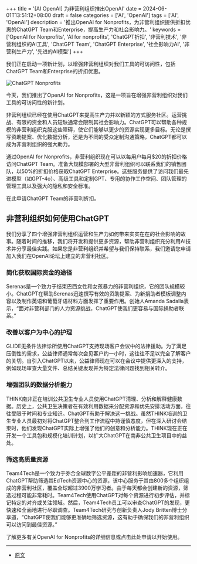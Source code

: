 +++
title = '[AI OpenAI] 为非营利组织推出OpenAI'
date = 2024-06-01T13:51:12+08:00
draft = false
categories = ['AI', 'OpenAI']
tags = ['AI', 'OpenAI']
description = '推出OpenAI for Nonprofits，为非营利组织提供折扣优惠的ChatGPT Team和Enterprise，提高生产力和社会影响力。'
keywords = ['OpenAI for Nonprofits', 'AI for nonprofits', 'ChatGPT折扣', '非营利技术', '非营利组织的AI工具', 'ChatGPT Team', 'ChatGPT Enterprise', '社会影响力AI', '非营利生产力', '先进的AI模型']
+++

我们正在启动一项新计划，以增强非营利组织对我们工具的可访问性，包括ChatGPT Team和Enterprise的折扣优惠。

![ChatGPT Nonprofits](https://images.ctfassets.net/kftzwdyauwt9/4Em8mbOC0xiobfRkg46uii/6e068b71acec20f841a71985b6f8a4fb/ChatGPT_Nonprofits.png?w=1920&q=90&fm=webp)

今天，我们推出了OpenAI for Nonprofits，这是一项旨在增强非营利组织对我们工具的可访问性的新计划。

非营利组织已经在使用ChatGPT来提高生产力并以新颖的方式服务社区。运营挑战、有限的资金和人员短缺通常会限制其社会影响力。ChatGPT可以帮助各种规模的非营利组织克服这些障碍，使它们能够以更少的资源实现更多目标。无论是撰写资助提案、优化数据分析，还是为不同的受众定制沟通策略，ChatGPT都可以成为非营利组织的强大助力。

通过OpenAI for Nonprofits，非营利组织现在可以以每用户每月$20的折扣价格访问ChatGPT Team。准备大规模部署的大型非营利组织可以联系我们的销售团队，以50%的折扣价格获取ChatGPT Enterprise。这些服务提供了访问我们最先进模型（如GPT-4o）、高级工具和定制GPT、专用的协作工作空间、团队管理的管理工具以及强大的隐私和安全标准。

在此申请ChatGPT Team的非营利折扣。

## 非营利组织如何使用ChatGPT
我们分享了四个增强非营利组织运营和生产力如何带来实实在在的社会影响的故事。随着时间的推移，我们将开发和提供更多资源，帮助非营利组织充分利用AI技术并分享最佳实践。如果您是非营利组织并希望与我们保持联系，我们邀请您申请加入我们在OpenAI论坛上建立的非营利社区。

### 简化获取国际资金的途径
Serenas是一个致力于结束巴西女性和女孩暴力的非营利组织，它的团队规模较小。ChatGPT在帮助Serenas迅速撰写有效的资助提案、为新捐助者模板调整内容以及制作英语和葡萄牙语材料方面发挥了重要作用。创始人Amanda Sadalla表示，“面对非营利部门的人力资源挑战，ChatGPT使我们更容易与国际捐助者联系。”

### 改善以客户为中心的护理
GLIDE无条件法律诊所使用ChatGPT支持现场客户会议中的法律援助。为了满足压倒性的需求，公益律师通常每次会见客户约一小时，这往往不足以完全了解客户的关切。自引入ChatGPT以来，公益律师现在可以在会议中提供更深入的支持，例如现场审查大量文件、总结关键发现并为特定法律问题找到相关转介。

### 增强团队的数据分析能力
THINK南非正在培训公共卫生专业人员使用ChatGPT清理、分析和解释健康数据。历史上，公共卫生决策者在有效利用数据来分配资源和优先安排活动方面，往往受限于时间和专业知识。ChatGPT有助于解决这一挑战。虽然THINK培训的卫生专业人员最初对将ChatGPT整合到工作流程中持谨慎态度，但在深入研讨会结束时，他们发现ChatGPT实际上增强了他们的创意和分析能力。THINK现在正在开发一个工具包和规模化培训计划，以扩大ChatGPT在南非公共卫生项目中的益处。

### 筛选高质量资源
Team4Tech是一个致力于弥合全球数字公平差距的非营利影响加速器，它利用ChatGPT帮助筛选其EdTech资源中心的资源，该中心服务于其由800多个组织组成的非营利社区，覆盖全球超过3900万学习者。由于每天都会创建新的资源，筛选过程可能非常耗时。Team4Tech使用ChatGPT对每个资源进行初步评估，并标记特定的对齐或关注领域。然后，Team4Tech员工可以审查ChatGPT的发现，更快速和全面地进行尽职调查。Team4Tech研究与创新负责人Jody Britten博士分享道，“ChatGPT使我们能够更准确地筛选资源，这有助于确保我们的非营利组织可以访问到最佳资源。”

了解更多有关OpenAI for Nonprofits的详细信息或点击此处申请以开始使用。

---

- [原文](https://openai.com/index/introducing-openai-for-nonprofits/)
<!-- - [博客 - 从零开始学AI](...) -->
<!-- - [Blog | Learn AI from scratch](...) -->
<!-- - [公众号 - 从零开始学AI](...) -->
<!-- - [CSDN - 从零开始学AI](...) -->
<!-- - [掘金 - 从零开始学AI](...) -->
<!-- - [知乎 - 从零开始学AI](...) -->
<!-- - [阿里云 - 从零开始学AI](...) -->
<!-- - [腾讯云 - 从零开始学AI](...) -->